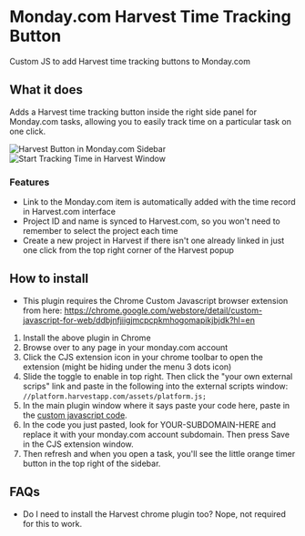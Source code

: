# Monday.com Harvest Time Tracking Button
Custom JS to add Harvest time tracking buttons to Monday.com


## What it does
Adds a Harvest time tracking button inside the right side panel for Monday.com tasks, allowing you to easily track time on a particular task on one click.

![Harvest Button in Monday.com Sidebar](https://user-images.githubusercontent.com/1610328/82766038-7b8fc700-9dd0-11ea-93e7-6482812f00ee.png)
![Start Tracking Time in Harvest Window](https://user-images.githubusercontent.com/1610328/82766039-7cc0f400-9dd0-11ea-9e67-1ec6af76bfe0.png)

### Features
* Link to the Monday.com item is automatically added with the time record in Harvest.com interface
* Project ID and name is synced to Harvest.com, so you won't need to remember to select the project each time
* Create a new project in Harvest if there isn't one already linked in just one click from the top right corner of the Harvest popup

## How to install
* This plugin requires the Chrome Custom Javascript browser extension from here: https://chrome.google.com/webstore/detail/custom-javascript-for-web/ddbjnfjiigjmcpcpkmhogomapikjbjdk?hl=en

1. Install the above plugin in Chrome
2. Browse over to any page in your monday.com account
3. Click the CJS extension icon in your chrome toolbar to open the extension (might be hiding under the menu 3 dots icon)
4. Slide the toggle to enable in top right. Then click the "your own external scrips" link and paste in the following into the external scripts window:
`//platform.harvestapp.com/assets/platform.js;`
5. In the main plugin window where it says paste your code here, paste in the [custom javascript code](https://raw.githubusercontent.com/jkushner/monday-com-harvest-integration/master/custom-code.js).
6. In the code you just pasted, look for YOUR-SUBDOMAIN-HERE and replace it with your monday.com account subdomain. Then press Save in the CJS extension window.
6. Then refresh and when you open a task, you'll see the little orange timer button in the top right of the sidebar.

## FAQs
* Do I need to install the Harvest chrome plugin too?
Nope, not required for this to work.
